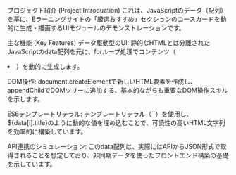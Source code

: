 プロジェクト紹介 (Project Introduction)
これは、JavaScriptのデータ（配列）を基に、Eラーニングサイトの「厳選おすすめ」セクションのコースカードを動的に生成・描画するUIモジュールのデモンストレーションです。

主な機能 (Key Features)
データ駆動型のUI: 静的なHTMLとは分離されたJavaScriptのdata配列を元に、forループ処理でコンテンツ（<li>）を動的に生成します。

DOM操作: document.createElementで新しいHTML要素を作成し、appendChildでDOMツリーに追加する、基本的ながらも重要なDOM操作スキルを示します。

ES6テンプレートリテラル: テンプレートリテラル（``）を使用し、${data[i].title}のように動的な値を埋め込むことで、可読性の高いHTML文字列を効率的に構築しています。

API連携のシミュレーション: このdata配列は、実際にはAPIからJSON形式で取得されることを想定しており、非同期データを使ったフロントエンド構築の基礎を示しています。